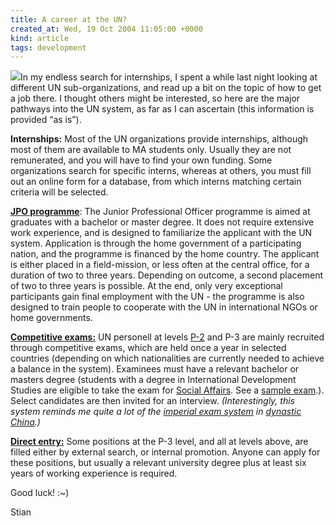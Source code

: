 ```yaml
---
title: A career at the UN?
created_at: Wed, 19 Oct 2004 11:05:00 +0000
kind: article
tags: development
---
```


![](http://as.wn.com/i/3a/1d3cc0f399e76e.jpg)In my endless search for
internships, I spent a while last night looking at different UN
sub-organizations, and read up a bit on the topic of how to get a job
there. I thought others might be interested, so here are the major
pathways into the UN system, as far as I can ascertain (this information
is provided “as is”).

**Internships:** Most of the UN organizations provide internships,
although most of them are available to MA students only. Usually they
are not remunerated, and you will have to find your own funding. Some
organizations search for specific interns, whereas at others, you must
fill out an online form for a database, from which interns matching
certain criteria will be selected.

**[JPO programme](http://www.jposc.org/html/ie.html)**: The Junior
Professional Officer programme is aimed at graduates with a bachelor or
master degree. It does not require extensive work experience, and is
designed to familiarize the applicant with the UN system. Application is
through the home government of a participating nation, and the programme
is financed by the home country. The applicant is either placed in a
field-mission, or less often at the central office, for a duration of
two to three years. Depending on outcome, a second placement of two to
three years is possible. At the end, only very exceptional participants
gain final employment with the UN - the programme is also designed to
train people to cooperate with the UN in international NGOs or home
governments.

**[Competitive
exams:](http://www.un.org/Depts/OHRM/examin/welcome.htm)** UN personell
at levels [P-2](http://www.un.org/Depts/OHRM/examin/p2.htm) and P-3 are
mainly recruited through competitive exams, which are held once a year
in selected countries (depending on which nationalities are currently
needed to achieve a balance in the system). Examinees must have a
relevant bachelor or masters degree (students with a degree in
International Development Studies are eligible to take the exam for
[Social Affairs](http://www.un.org/Depts/OHRM/examin/p2socjd.htm). See a
[sample exam](http://www.un.org/Depts/OHRM/examin/p2socsam.htm).).
Select candidates are then invited for an interview. *(Interestingly,
this system reminds me quite a lot of the [imperial exam
system](http://www.csupomona.edu/~plin/ls201/confucian3.html) in
[dynastic China](http://en.wikipedia.org/wiki/History_of_China).)*

**[Direct entry:](https://jobs.un.org/release1/vacancy/vacancy.asp)**
Some positions at the P-3 level, and all at levels above, are filled
either by external search, or internal promotion. Anyone can apply for
these positions, but usually a relevant university degree plus at least
six years of working experience is required.

Good luck! :\~)

Stian
